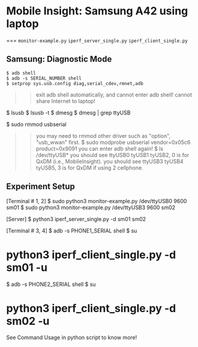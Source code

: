 # Mobile Insight: Samsung A42 using laptop
===
`monitor-example.py`
`iperf_server_single.py`
`iperf_client_single.py`

## Samsung: Diagnostic Mode
    $ adb shell
    $ adb -s SERIAL_NUMBER shell
    $ setprop sys.usb.config diag,serial_cdev,rmnet,adb
>> exit adb shell automatically, and cannot enter adb shell!
>> cannot share Internet to laptop!

$ lsusb
$ lsusb -t
$ dmesg
$ dmesg | grep ttyUSB

$ sudo rmmod usbserial
>> you may need to rmmod other driver such as "option", "usb_wwan" first.
$ sudo modprobe usbserial vendor=0x05c6 product=0x9091
>> you can enter adb shell again!
$ ls /dev/ttyUSB*
>> you should see ttyUSB0 tyUSB1 tyUSB2, 0 is for QxDM (i.e., MobileInsight).
>> you should see ttyUSB3 tyUSB4 tyUSB5, 3 is for QxDM if using 2 cellphone.

## Experiment Setup
[Terminal # 1, 2]
$ sudo python3 monitor-example.py /dev/ttyUSB0 9600 sm01
$ sudo python3 monitor-example.py /dev/ttyUSB3 9600 sm02

[Server]
$ python3 iperf_server_single.py -d sm01 sm02

[Terminal # 3, 4]
$ adb -s PHONE1_SERIAL shell
$ su
# python3 iperf_client_single.py -d sm01 -u

$ adb -s PHONE2_SERIAL shell
$ su
# python3 iperf_client_single.py -d sm02 -u

See Command Usage in python script to know more!